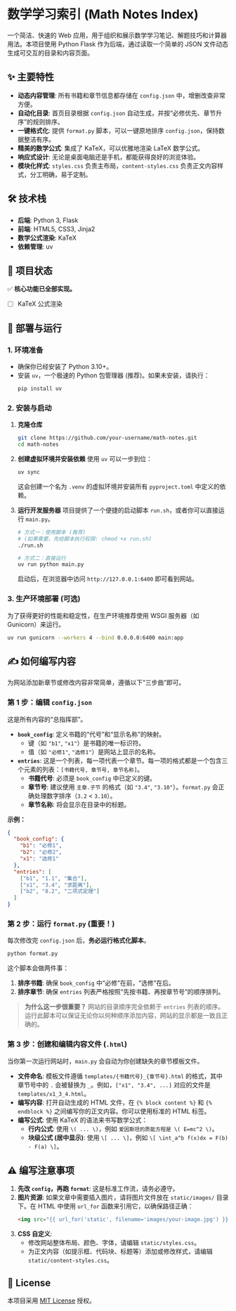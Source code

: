 # 数学学习索引 (Math Notes Index)

一个简洁、快速的 Web 应用，用于组织和展示数学学习笔记、解题技巧和计算器用法。本项目使用 Python Flask 作为后端，通过读取一个简单的 JSON 文件动态生成可交互的目录和内容页面。


## ✨ 主要特性

- **动态内容管理**: 所有书籍和章节信息都存储在 `config.json` 中，增删改查非常方便。
- **自动化目录**: 首页目录根据 `config.json` 自动生成，并按“必修优先、章节升序”的规则排序。
- **一键格式化**: 提供 `format.py` 脚本，可以一键原地排序 `config.json`，保持数据整洁有序。
- **精美的数学公式**: 集成了 KaTeX，可以优雅地渲染 LaTeX 数学公式。
- **响应式设计**: 无论是桌面电脑还是手机，都能获得良好的浏览体验。
- **模块化样式**: `styles.css` 负责主布局，`content-styles.css` 负责正文内容样式，分工明确，易于定制。

## 🛠️ 技术栈

- **后端**: Python 3, Flask
- **前端**: HTML5, CSS3, Jinja2
- **数学公式渲染**: KaTeX
- **依赖管理**: uv

## 📍 项目状态

✅ **核心功能已全部实现。**

- [ ] KaTeX 公式渲染

## 🚀 部署与运行

### 1. 环境准备

- 确保你已经安装了 Python 3.10+。
- 安装 `uv`，一个极速的 Python 包管理器 (推荐)。如果未安装，请执行：
  ```bash
  pip install uv
  ```

### 2. 安装与启动

1.  **克隆仓库**
    ```bash
    git clone https://github.com/your-username/math-notes.git
    cd math-notes
    ```

2.  **创建虚拟环境并安装依赖**
    使用 `uv` 可以一步到位：
    ```bash
    uv sync
    ```
    这会创建一个名为 `.venv` 的虚拟环境并安装所有 `pyproject.toml` 中定义的依赖。

3.  **运行开发服务器**
    项目提供了一个便捷的启动脚本 `run.sh`，或者你可以直接运行 `main.py`。
    ```bash
    # 方式一：使用脚本 (推荐)
    # (如果需要，先给脚本执行权限: chmod +x run.sh)
    ./run.sh

    # 方式二：直接运行
    uv run python main.py
    ```
    启动后，在浏览器中访问 `http://127.0.0.1:6400` 即可看到网站。

### 3. 生产环境部署 (可选)

为了获得更好的性能和稳定性，在生产环境推荐使用 WSGI 服务器（如 Gunicorn）来运行。

```bash
uv run gunicorn --workers 4 --bind 0.0.0.0:6400 main:app
```

## ✍️ 如何编写内容

为网站添加新章节或修改内容非常简单，遵循以下“三步曲”即可。

### 第 1 步：编辑 `config.json`

这是所有内容的“总指挥部”。

-   **`book_config`**: 定义书籍的“代号”和“显示名称”的映射。
    -   键（如 `"b1"`, `"x1"`）是书籍的唯一标识符。
    -   值（如 `"必修1"`, `"选修1"`）是网站上显示的名称。
-   **`entries`**: 这是一个列表，每一项代表一个章节。每一项的格式都是一个包含三个元素的列表：`[书籍代号, 章节号, 章节名称]`。
    -   **书籍代号**: 必须是 `book_config` 中已定义的键。
    -   **章节号**: 建议使用 `主章.子节` 的格式（如 `"3.4"`, `"3.10"`）。`format.py` 会正确处理数字排序（`3.2` < `3.10`）。
    -   **章节名称**: 将会显示在目录中的标题。

**示例：**
```json
{
  "book_config": {
    "b1": "必修1",
    "b2": "必修2",
    "x1": "选修1"
  },
  "entries": [
    ["b1", "1.1", "集合"],
    ["x1", "3.4", "求距离"],
    ["b2", "8.2", "二项式定理"]
  ]
}
```

### 第 2 步：运行 `format.py` (重要！)

每次修改完 `config.json` 后，**务必运行格式化脚本**。

```bash
python format.py
```

这个脚本会做两件事：
1.  **排序书籍**: 确保 `book_config` 中“必修”在前，“选修”在后。
2.  **排序章节**: 确保 `entries` 列表严格按照“先按书籍、再按章节号”的顺序排列。

> **为什么这一步很重要？** 网站的目录顺序完全依赖于 `entries` 列表的顺序。运行此脚本可以保证无论你以何种顺序添加内容，网站的显示都是一致且正确的。

### 第 3 步：创建和编辑内容文件 (`.html`)

当你第一次运行网站时，`main.py` 会自动为你创建缺失的章节模板文件。

-   **文件命名**: 模板文件遵循 `templates/{书籍代号}_{章节号}.html` 的格式，其中章节号中的 `.` 会被替换为 `_`。例如，`["x1", "3.4", ...]` 对应的文件是 `templates/x1_3_4.html`。
-   **编写内容**: 打开自动生成的 HTML 文件，在 `{% block content %}` 和 `{% endblock %}` 之间编写你的正文内容。你可以使用标准的 HTML 标签。
-   **编写公式**: 使用 KaTeX 的语法来书写数学公式：
    -   **行内公式**: 使用 `\( ... \)`，例如 `爱因斯坦的质能方程是 \( E=mc^2 \)`。
    -   **块级公式 (居中显示)**: 使用 `\[ ... \]`，例如 `\[ \int_a^b f(x)dx = F(b) - F(a) \]`。

## ⚠️ 编写注意事项

1.  **先改 `config`，再跑 `format`**: 这是标准工作流，请务必遵守。
2.  **图片资源**: 如果文章中需要插入图片，请将图片文件放在 `static/images/` 目录下。在 HTML 中使用 `url_for` 函数来引用它，以确保路径正确：
    ```html
    <img src="{{ url_for('static', filename='images/your-image.jpg') }}">
    ```
3.  **CSS 自定义**:
    -   修改网站整体布局、颜色、字体，请编辑 `static/styles.css`。
    -   为正文内容（如提示框、代码块、标题等）添加或修改样式，请编辑 `static/content-styles.css`。

## 📜 License

本项目采用 [MIT License](LICENSE) 授权。